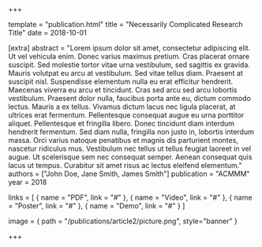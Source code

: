 +++

template = "publication.html"
title = "Necessarily Complicated Research Title"
date = 2018-10-01

[extra]
abstract = "Lorem ipsum dolor sit amet, consectetur adipiscing elit. Ut vel vehicula enim. Donec varius maximus pretium. Cras placerat ornare suscipit. Sed molestie tortor vitae urna vestibulum, sed sagittis ex gravida. Mauris volutpat eu arcu at vestibulum. Sed vitae tellus diam. Praesent at suscipit nisl. Suspendisse elementum nulla eu erat efficitur hendrerit. Maecenas viverra eu arcu et tincidunt. Cras sed arcu sed arcu lobortis vestibulum. Praesent dolor nulla, faucibus porta ante eu, dictum commodo lectus. Mauris a ex tellus. Vivamus dictum lacus nec ligula placerat, at ultrices erat fermentum. Pellentesque consequat augue eu urna porttitor aliquet. Pellentesque et fringilla libero. Donec tincidunt diam interdum hendrerit fermentum. Sed diam nulla, fringilla non justo in, lobortis interdum massa. Orci varius natoque penatibus et magnis dis parturient montes, nascetur ridiculus mus. Vestibulum nec tellus ut tellus feugiat laoreet in vel augue. Ut scelerisque sem nec consequat semper. Aenean consequat quis lacus ut tempus. Curabitur sit amet risus ac lectus eleifend elementum."
authors = ["John Doe, Jane Smith, James Smith"]
publication = "ACMMM"
year = 2018

links = [
    { name = "PDF", link = "#" },
    { name = "Video", link = "#" },
    { name = "Poster", link = "#" },
    { name = "Demo", link = "#" }
]

image = { path = "/publications/article2/picture.png", style="banner" }

+++

